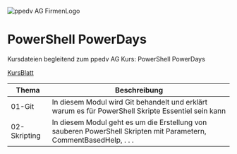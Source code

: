 ![ppedv AG FirmenLogo](https://ppedv.de/microsoftexperte/Images/ppedvStartbild.png)
# PowerShell PowerDays

Kursdateien begleitend zum ppedv AG Kurs: PowerShell PowerDays 

[KursBlatt](https://ppedv.de/schulung/kurse/WindowsPowerShellCorecmdletScriptWMIlernenFortgeschrittenWorkflowProgrammierungSeminarTraining.aspx)

| Thema | Beschreibung |
| ----- | ------------ |
| 01-Git | In diesem Modul wird Git behandelt und erklärt warum es für PowerShell Skripte Essentiel sein kann |
| 02-Skripting | In diesem Modul geht es um die Erstellung von sauberen PowerShell Skripten mit Parametern, CommentBasedHelp, . . . |